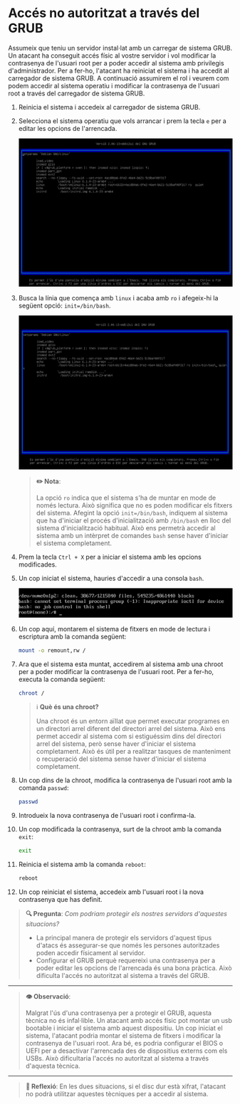 # Accés no autoritzat a través del GRUB

Assumeix que teniu un servidor instal·lat amb un carregar de sistema GRUB. Un atacant ha conseguit accés físic al vostre servidor i vol modificar la contrasenya de l'usuari root per a poder accedir al sistema amb privilegis d'administrador. Per a fer-ho, l'atacant ha reiniciat el sistema i ha accedit al carregador de sistema GRUB. A continuació assumirem el rol i veurem com podem accedir al sistema operatiu i modificar la contrasenya de l'usuari root a través del carregador de sistema GRUB.

1. Reinicia el sistema i accedeix al carregador de sistema GRUB.
2. Selecciona el sistema operatiu que vols arrancar i prem la tecla `e` per a editar les opcions de l'arrencada.

    ![Configuració de la entrada `debian` del GRUB](../figures/GRUB/root-password/grub-config.png)

3. Busca la línia que comença amb `linux` i acaba amb `ro` i afegeix-hi la següent opció: `init=/bin/bash`.

    ![Modificació de la línia `linux` del GRUB](../figures/GRUB/root-password/grub-config-mod.png)

    > **✏️ Nota**:
    >
    > La opció `ro` indica que el sistema s'ha de muntar en mode de només lectura. Això significa que no es poden modificar els fitxers del sistema. Afegint la opció `init=/bin/bash`, indiquem al sistema que ha d'iniciar el procés d'inicialització amb `/bin/bash` en lloc del sistema d'inicialització habitual. Això ens permetrà accedir al sistema amb un intèrpret de comandes `bash` sense haver d'iniciar el sistema completament.

4. Prem la tecla `Ctrl + X` per a iniciar el sistema amb les opcions modificades.
5. Un cop iniciat el sistema, hauries d'accedir a una consola `bash`.

   ![Consola `bash` iniciada des del GRUB](../figures/GRUB/root-password/bash.png)

6. Un cop aquí, montarem el sistema de fitxers en mode de lectura i escriptura amb la comanda següent:

    ```bash
    mount -o remount,rw /
    ```

7. Ara que el sistema esta muntat, accedirem al sistema amb una chroot per a poder modificar la contrasenya de l'usuari root. Per a fer-ho, executa la comanda següent:

    ```bash
    chroot /
    ```

    > ℹ️ **Què és una chroot?**
    >
    > Una chroot és un entorn aïllat que permet executar programes en un directori arrel diferent del directori arrel del sistema. Això ens permet accedir al sistema com si estiguéssim dins del directori arrel del sistema, però sense haver d'iniciar el sistema completament. Això és útil per a realitzar tasques de manteniment o recuperació del sistema sense haver d'iniciar el sistema completament.

8. Un cop dins de la chroot, modifica la contrasenya de l'usuari root amb la comanda `passwd`:

    ```bash
    passwd
    ```

9. Introdueix la nova contrasenya de l'usuari root i confirma-la.

10. Un cop modificada la contrasenya, surt de la chroot amb la comanda `exit`:

    ```bash
    exit
    ```

11. Reinicia el sistema amb la comanda `reboot`:

    ```bash
    reboot
    ```

12. Un cop reiniciat el sistema, accedeix amb l'usuari root i la nova contrasenya que has definit.

> **🔍 Pregunta**: *Com podriam protegir els nostres servidors d'aquestes situacions?*
>
> * La principal manera de protegir els servidors d'aquest tipus d'atacs és assegurar-se que només les persones autoritzades poden accedir físicament al servidor.
> * Configurar el GRUB perquè requereixi una contrasenya per a poder editar les opcions de l'arrencada és una bona pràctica. Això dificulta l'accés no autoritzat al sistema a través del GRUB.

---

> **👁️ Observació**:
>
> Malgrat l'ús d'una contrasenya per a protegir el GRUB, aquesta tècnica no és infal·lible. Un atacant amb accés físic pot montar un usb bootable i iniciar el sistema amb aquest dispositiu. Un cop iniciat el sistema, l'atacant podria montar el sistema de fitxers i modificar la contrasenya de l'usuari root. Ara bé, es podria configurar el BIOS o UEFI per a desactivar l'arrencada des de dispositius externs com els USBs. Això dificultaria l'accés no autoritzat al sistema a través d'aquesta tècnica.

---

> **🤔 Reflexió**:
> En les dues situacions, si el disc dur està xifrat, l'atacant no podrà utilitzar aquestes tècniques per a accedir al sistema.
